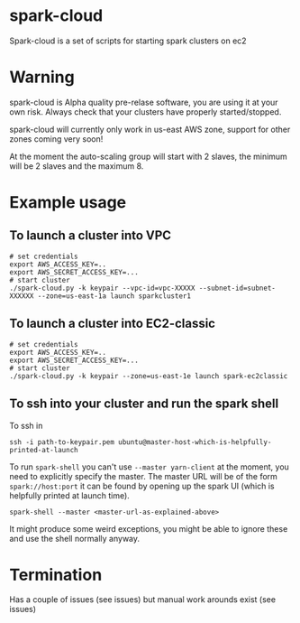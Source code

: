 # spark-cloud
Spark-cloud is a set of scripts for starting spark clusters on ec2

# Warning
spark-cloud is Alpha quality pre-relase software, you are using it at your own risk.
Always check that your clusters have properly started/stopped.

spark-cloud will currently only work in us-east AWS zone, support for other zones coming very soon!

At the moment the auto-scaling group will start with 2 slaves, the minimum will be 2 slaves and the maximum 8.

# Example usage

## To launch a cluster into VPC

```
# set credentials
export AWS_ACCESS_KEY=..
export AWS_SECRET_ACCESS_KEY=...
# start cluster
./spark-cloud.py -k keypair --vpc-id=vpc-XXXXX --subnet-id=subnet-XXXXXX --zone=us-east-1a launch sparkcluster1
```

## To launch a cluster into EC2-classic
```
# set credentials
export AWS_ACCESS_KEY=..
export AWS_SECRET_ACCESS_KEY=...
# start cluster
./spark-cloud.py -k keypair --zone=us-east-1e launch spark-ec2classic
```

## To ssh into your cluster and run the spark shell

To ssh in

```
ssh -i path-to-keypair.pem ubuntu@master-host-which-is-helpfully-printed-at-launch
```

To run `spark-shell` you can't use `--master yarn-client` at the moment, you need to explicitly specify the master. The master URL will be of the form `spark://host:port` it can be found by opening up the spark UI (which is helpfully printed at launch time).

```
spark-shell --master <master-url-as-explained-above>
```

It might produce some weird exceptions, you might be able to ignore these and use the shell normally anyway.

# Termination

Has a couple of issues (see issues) but manual work arounds exist (see issues)
